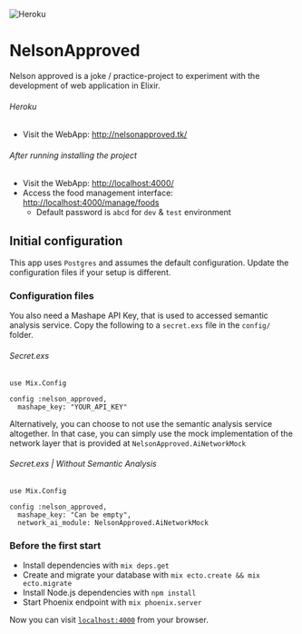 ![Heroku](http://heroku-badge.herokuapp.com/?app=nelson-approved&style=flat&svg=1)

# NelsonApproved

Nelson approved is a joke / practice-project to experiment with the development of web application in Elixir.

###### Heroku

- Visit the WebApp: http://nelsonapproved.tk/

###### After running installing the project

- Visit the WebApp: [http://localhost:4000/](http://localhost:4000/)
- Access the food management interface: [http://localhost:4000/manage/foods](http://localhost:4000/manage/foods)
  - Default password is `abcd` for `dev` & `test` environment


## Initial configuration

This app uses `Postgres` and assumes the default configuration. 
Update the configuration files if your setup is different.

### Configuration files

You also need a Mashape API Key, that is used to accessed semantic analysis service.
Copy the following to a `secret.exs` file in the `config/` folder.

###### Secret.exs
```
use Mix.Config

config :nelson_approved,
  mashape_key: "YOUR_API_KEY"
```

Alternatively, you can choose to not use the semantic analysis service altogether.
In that case, you can simply use the mock implementation of the network layer that is
provided at `NelsonApproved.AiNetworkMock`


###### Secret.exs | Without Semantic Analysis
```
use Mix.Config

config :nelson_approved,
  mashape_key: "Can be empty",
  network_ai_module: NelsonApproved.AiNetworkMock
```

### Before the first start

  * Install dependencies with `mix deps.get`
  * Create and migrate your database with `mix ecto.create && mix ecto.migrate`
  * Install Node.js dependencies with `npm install`
  * Start Phoenix endpoint with `mix phoenix.server`

Now you can visit [`localhost:4000`](http://localhost:4000) from your browser.

